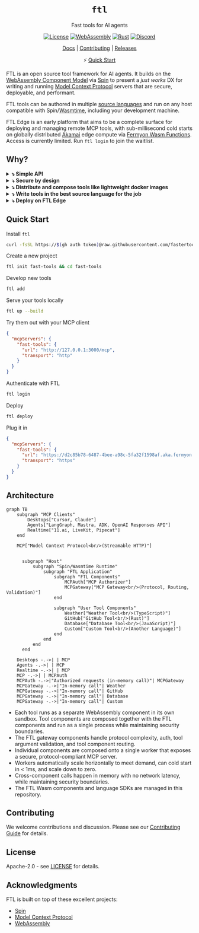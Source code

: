 <div align="center">

# `ftl`

Fast tools for AI agents

[![License](https://img.shields.io/badge/license-Apache%202.0-blue.svg)](LICENSE)
[![WebAssembly](https://img.shields.io/badge/WebAssembly-compatible-purple.svg)](https://webassembly.org/)
[![Rust](https://img.shields.io/badge/rust-1.86+-orange.svg)](https://www.rust-lang.org)
[![Discord](https://img.shields.io/discord/1397659435177869403?logo=discord&label=Discord&link=https%3A%2F%2Fdiscord.gg%2FZ9S5KuVD)](https://discord.gg/Z9S5KuVD)

[Docs](./docs/README.md) | [Contributing](./CONTRIBUTING.md) | [Releases](https://github.com/fastertools/ftl-cli/releases)

⚡️ [Quick Start](#quick-start)

</div>

FTL is an open source tool framework for AI agents. It builds on the [WebAssembly Component Model](https://component-model.bytecodealliance.org/design/why-component-model.html) via [Spin](https://github.com/spinframework/spin) to present a *just works* DX for writing and running [Model Context Protocol](https://modelcontextprotocol.io) servers that are secure, deployable, and performant.

FTL tools can be authored in multiple [source languages](./sdk/README.md) and run on any host compatible with Spin/[Wasmtime](https://github.com/bytecodealliance/wasmtime), including your development machine.

FTL Edge is an early platform that aims to be a complete surface for deploying and managing remote MCP tools, with sub-millisecond cold starts on globally distributed [Akamai](https://www.akamai.com/why-akamai/global-infrastructure) edge compute via [Fermyon Wasm Functions](https://www.fermyon.com/wasm-functions). Access is currently limited. Run `ftl login` to join the waitlist.

## Why?

<details>
<summary><strong>⤵ Simple API</strong></summary>

<details>
<summary><strong>🦀 Rust</strong></summary>

```rust
use ftl_sdk::{tool, ToolResponse};
use serde::Deserialize;
use schemars::JsonSchema;

#[derive(Deserialize, JsonSchema)]
struct MyToolInput {
    /// The message to process
    message: String,
}

/// A simple MCP tool
#[tool]
fn my_tool(input: MyToolInput) -> ToolResponse {
    ToolResponse::text(format!("Processed: {}", input.message))
}
```
</details>

<details>
<summary><strong>🟦 TypeScript</strong></summary>

```typescript
import { createTool, ToolResponse } from 'ftl-sdk'
import { z } from 'zod'

// Define the schema using Zod
const ToolSchema = z.object({
  message: z.string().describe('The message to process')
})

type ToolInput = z.infer<typeof ToolSchema>

const tool = createTool<ToolInput>({
  metadata: {
    name: 'my_tool',
    title: 'My Tool',
    description: 'A simple MCP tool',
    inputSchema: z.toJSONSchema(ToolSchema)
  },
  handler: async (input) => {
    return ToolResponse.text(`Processed: ${input.message}`)
  }
})

//@ts-ignore
addEventListener('fetch', (event: FetchEvent) => {
  event.respondWith(tool(event.request))
})
```
</details>
</details>

<details>
<summary><strong>⤵ Secure by design</strong></summary>

- Tools run as individual WebAssembly components to enable sandboxed tool executions by default on a provably airtight [security model](https://webassembly.org/docs/security/).
- MCP endpoints are secured by configurable [protocol-compliant authorization](https://modelcontextprotocol.io/specification/2025-06-18/basic/authorization).
- Plug in your own JWT issuer or OIDC provider with simple configuration.
- Allowed outbound network calls are configurable per tool. This is especially useful when including third party tool components in your MCP server (see below).
</details>

<details>
<summary><strong>⤵ Distribute and compose tools like lightweight docker images</strong></summary>

- Tools are compiled to self-contained Wasm binaries that are often < 1MB.
- Tools can be pushed and pulled directly from [OCI](https://opencontainers.org/)-compliant registries like Docker Hub, GitHub Container Registry, Amazon Elastic Container Registry, and more.
- Mix and match individual tools in your MCP server by registry URI. Allowed outbound network calls are configurable per tool.
</details>

<details>
<summary><strong>⤵ Write tools in the best source language for the job</strong></summary>

- Combine tools written in different source languages within one MCP server.
- Use Rust, TypeScript, Python, Go, C, and [more](https://component-model.bytecodealliance.org/language-support.html).
- High performance features like [SIMD](https://github.com/WebAssembly/spec/blob/main/proposals/simd/SIMD.md) are available in languages like Rust and C.
- Tool binary size and performance are influenced by the tool's source language.
</details>

<details>
<summary><strong>⤵ Deploy on FTL Edge</strong></summary>

Latency and compute overhead for remote tool calls should not be something you have to design AI systems around. Globally distributed high-performance compute should be accessible to agents as a resource, instantly. This enables powerful patterns for crafting optimal agent interactions and tool responses beyond just proxying to third party APIs.

- Workers automatically scale horizontally to meet demand, can cold start in < 1ms, and scale down to zero.
- FTL tools run as individually sandboxed components on [Fermyon Wasm Functions](https://www.fermyon.com/wasm-functions) and [Akamai](https://www.akamai.com/why-akamai/global-infrastructure)'s globally distributed edge cloud.
- The FTL [gateway components](#architecture) handle MCP server implementation, auth, tool argument validation, and tool component routing.
- Tool calls are automatically routed to a worker running on most optimal Akamai edge PoP, enabling consistently low latency across geographic regions.
- High performance programming patterns with low-level features like [SIMD](https://github.com/WebAssembly/spec/blob/main/proposals/simd/SIMD.md) are available via languages like Rust and C to unlock SOTA compute capabilities for real-time agents.
- Bring your own JWT issuer or OIDC provider via simple configuration. Or use FTL's by default.

FTL Edge is just one possible deployment target. It is currently in early alpha and free with limited capacity. Opt in with the `ftl login` command, which enables `ftl deploy`.
</details>

## Quick Start

Install `ftl`
```bash
curl -fsSL https://$(gh auth token)@raw.githubusercontent.com/fastertools/ftl-cli/main/install.sh | bash
```

Create a new project
```bash
ftl init fast-tools && cd fast-tools
```

Develop new tools
```bash
ftl add
```

Serve your tools locally
```bash
ftl up --build
```

Try them out with your MCP client
```json
{
  "mcpServers": {
    "fast-tools": {
      "url": "http://127.0.0.1:3000/mcp",
      "transport": "http"
    }
  }
}
```

Authenticate with FTL
```bash
ftl login
```

Deploy
```bash
ftl deploy
```

Plug it in
```json
{
  "mcpServers": {
    "fast-tools": {
      "url": "https://d2c85b78-6487-4bee-a98c-5fa32f1598af.aka.fermyon.tech/mcp",
      "transport": "https"
    }
  }
}
```

## Architecture

```mermaid
graph TB
    subgraph "MCP Clients"
        Desktops["Cursor, Claude"]
        Agents["LangGraph, Mastra, ADK, OpenAI Responses API"]
        Realtime["11.ai, LiveKit, Pipecat"]
    end
    
    MCP["Model Context Protocol<br/>(Streamable HTTP)"]
    

      subgraph "Host"
          subgraph "Spin/Wasmtime Runtime"
              subgraph "FTL Application"
                  subgraph "FTL Components"
                      MCPAuth["MCP Authorizer"]
                      MCPGateway["MCP Gateway<br/>(Protocol, Routing, Validation)"]
                  end
                  
                  subgraph "User Tool Components"
                      Weather["Weather Tool<br/>(TypeScript)"]
                      GitHub["GitHub Tool<br/>(Rust)"]
                      Database["Database Tool<br/>(JavaScript)"]
                      Custom["Custom Tool<br/>(Another Language)"]
                  end
              end
          end
      end
    
    Desktops -.->| | MCP
    Agents -.->| | MCP
    Realtime -.->| | MCP
    MCP -.->| | MCPAuth
    MCPAuth -.->|"Authorized requests (in-memory call)"| MCPGateway
    MCPGateway -.->|"In-memory call"| Weather
    MCPGateway -.->|"In-memory call"| GitHub
    MCPGateway -.->|"In-memory call"| Database
    MCPGateway -.->|"In-memory call"| Custom
```

- Each tool runs as a separate WebAssembly component in its own sandbox. Tool components are composed together with the FTL components and run as a single process while maintaining security boundaries.
- The FTL gateway components handle protocol complexity, auth, tool argument validation, and tool component routing.
- Individual components are composed onto a single worker that exposes a secure, protocol-compliant MCP server.
- Workers automatically scale horizontally to meet demand, can cold start in < 1ms, and scale down to zero.
- Cross-component calls happen in memory with no network latency, while maintaining security boundaries.
- The FTL Wasm components and language SDKs are managed in this repository.

## Contributing

We welcome contributions and discussion. Please see our [Contributing Guide](CONTRIBUTING.md) for details.

## License

Apache-2.0 - see [LICENSE](LICENSE) for details.

## Acknowledgments

FTL is built on top of these excellent projects:
- [Spin](https://github.com/fermyon/spin)
- [Model Context Protocol](https://modelcontextprotocol.io)
- [WebAssembly](https://webassembly.org)
